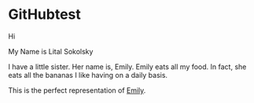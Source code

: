 # GitHubtest
Hi

My Name is Lital Sokolsky 

I have a little sister. Her name is, Emily. 
Emily eats all my food. In fact, she eats all the bananas I like having on a daily basis. 

This is the perfect representation of [Emily](https://www.pexels.com/photo/brown-monkey-321552/).

